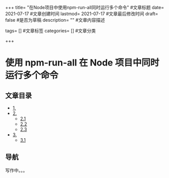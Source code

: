 +++
title= "在Node项目中使用npm-run-all同时运行多个命令" #文章标题
date= 2021-07-17 #文章创建时间
lastmod= 2021-07-17 #文章最后修改时间
draft= false #是否为草稿
description= "" #文章内容描述

tags= [] #文章标签
categories= [] #文章分类

+++

# 使用 npm-run-all 在 Node 项目中同时运行多个命令

## 文章目录

- [1. ](#nav-1)
- [2. ](#nav-2)
  - [2.1 ](#nav-2-1)
  - [2.2 ](#nav-2-2)
  - [2.3 ](#nav-2-3)
- [3. ](#nav-3)
  - [3.1 ](#nav-3-1)

<span id="nav-1"></span>

## 导航

写作中。。。

